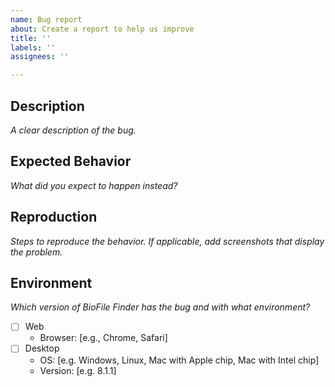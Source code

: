 ```yaml
---
name: Bug report
about: Create a report to help us improve
title: ''
labels: ''
assignees: ''

---
```


## Description

_A clear description of the bug._

## Expected Behavior

_What did you expect to happen instead?_

## Reproduction

_Steps to reproduce the behavior. If applicable, add screenshots that display the problem._

## Environment
_Which version of BioFile Finder has the bug and with what environment?_
- [ ] Web
   - Browser: [e.g., Chrome, Safari]
- [ ] Desktop
   - OS: [e.g. Windows, Linux, Mac with Apple chip, Mac with Intel chip]
   - Version: [e.g. 8.1.1]

